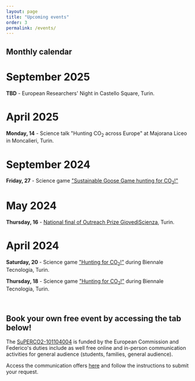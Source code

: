 ```yaml
---
layout: page
title: "Upcoming events"
order: 3
permalink: /events/
---
```


## Monthly calendar

# September 2025
__TBD__ - European Researchers' Night in Castello Square, Turin.

# April 2025
__Monday, 14__ - Science talk "Hunting CO<sub>2</sub> across Europe" at Majorana Liceo in Moncalieri, Turin.

# September 2024
__Friday, 27__ - Science game ["Sustainable Goose Game hunting for CO<sub>2</sub>!"](https://unightproject.eu/it/eventi/la-notte-europea-delle-ricercatrici-e-dei-ricercatori-torino?day=1727395200&ecat=32&topics=19&sort=default)

# May 2024
__Thursday, 16__ - [National final of Outreach Prize GiovedìScienza](https://www.giovediscienza.it/it/premio-edizioni-precedenti), Turin.

# April 2024
__Saturday, 20__ - Science game ["Hunting for CO<sub>2</sub>!"](https://www.biennaletecnologia.it/evento/a-caccia-di-co2-3/) during Biennale Tecnologia, Turin.

__Thursday, 18__ - Science game ["Hunting for CO<sub>2</sub>!"](https://www.biennaletecnologia.it/evento/a-caccia-di-co2/) during Biennale Tecnologia, Turin.

<br>

## Book your own free event by accessing the tab below!
The [SuPERCO2-101104004](https://cordis.europa.eu/project/id/101104004) is funded by the European Commission and Federico's duties include as well free online and in-person communication activities for general audience (students, families, general audience).

Access the communication offers [here](https://fededat.github.io/talk/) and follow the instructions to submit your request.
 
